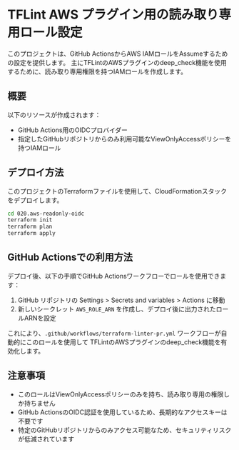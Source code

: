 # TFLint AWS プラグイン用の読み取り専用ロール設定

このプロジェクトは、GitHub ActionsからAWS IAMロールをAssumeするための設定を提供します。
主にTFLintのAWSプラグインのdeep_check機能を使用するために、読み取り専用権限を持つIAMロールを作成します。

## 概要

以下のリソースが作成されます：
- GitHub Actions用のOIDCプロバイダー
- 指定したGitHubリポジトリからのみ利用可能なViewOnlyAccessポリシーを持つIAMロール

## デプロイ方法

このプロジェクトのTerraformファイルを使用して、CloudFormationスタックをデプロイします。

```bash
cd 020.aws-readonly-oidc
terraform init
terraform plan
terraform apply
```

## GitHub Actionsでの利用方法

デプロイ後、以下の手順でGitHub Actionsワークフローでロールを使用できます：

1. GitHub リポジトリの Settings > Secrets and variables > Actions に移動
2. 新しいシークレット `AWS_ROLE_ARN` を作成し、デプロイ後に出力されたロールARNを設定

これにより、`.github/workflows/terraform-linter-pr.yml` ワークフローが自動的にこのロールを使用して
TFLintのAWSプラグインのdeep_check機能を有効化します。

## 注意事項

- このロールはViewOnlyAccessポリシーのみを持ち、読み取り専用の権限しか持ちません
- GitHub ActionsのOIDC認証を使用しているため、長期的なアクセスキーは不要です
- 特定のGitHubリポジトリからのみアクセス可能なため、セキュリティリスクが低減されています